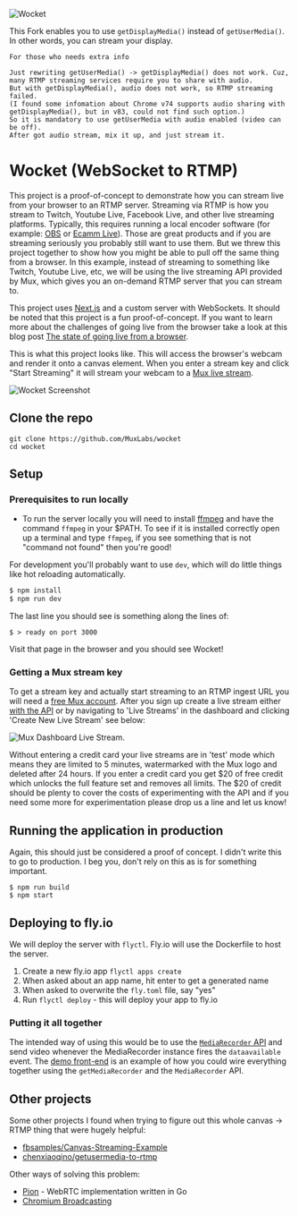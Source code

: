 ![Wocket](https://banner.mux.dev/?text=Wocket)

This Fork enables you to use `getDisplayMedia()` instead of `getUserMedia()`. In other words, you can stream your display.

```
For those who needs extra info

Just rewriting getUserMedia() -> getDisplayMedia() does not work. Cuz, many RTMP streaming services require you to share with audio.
But with getDisplayMedia(), audio does not work, so RTMP streaming failed.
(I found some infomation about Chrome v74 supports audio sharing with getDisplayMedia(), but in v83, could not find such option.)
So it is mandatory to use getUserMedia with audio enabled (video can be off).
After got audio stream, mix it up, and just stream it.
```

# Wocket (WebSocket to RTMP)

This project is a proof-of-concept to demonstrate how you can stream live from your browser to an RTMP server. Streaming via RTMP is how you stream to Twitch, Youtube Live, Facebook Live, and other live streaming platforms. Typically, this requires running a local encoder software (for example: [OBS](https://obsproject.com/) or [Ecamm Live](https://www.ecamm.com/mac/ecammlive/)). Those are great products and if you are streaming seriously you probably still want to use them. But we threw this project together to show how you might be able to pull off the same thing from a browser. In this example, instead of streaming to something like Twitch, Youtube Live, etc, we will be using the live streaming API provided by Mux, which gives you an on-demand RTMP server that you can stream to.


This project uses [Next.js](https://nextjs.org) and a custom server with WebSockets. It should be noted that this project is a fun proof-of-concept. If you want to learn more about the challenges of going live from the browser take a look at this blog post [The state of going live from a browser](https://mux.com/blog/the-state-of-going-live-from-a-browser/).

This is what this project looks like. This will access the browser's webcam and render it onto a canvas element. When you enter a stream key and click "Start Streaming" it will stream your webcam to a [Mux live stream](https://docs.mux.com/docs/live-streaming).

![Wocket Screenshot](./screenshots/wocket-live-browser-1.png?raw=true)

## Clone the repo

```
git clone https://github.com/MuxLabs/wocket
cd wocket
```

## Setup

### Prerequisites to run locally

  * To run the server locally you will need to install [ffmpeg](https://www.ffmpeg.org/) and have the command `ffmpeg` in your $PATH. To see if it is installed correctly open up a terminal and type `ffmpeg`, if you see something that is not "command not found" then you're good!

For development you'll probably want to use `dev`, which will do little things like hot reloading automatically.

```javascript
$ npm install
$ npm run dev
```

The last line you should see is something along the lines of:

```
$ > ready on port 3000
```

Visit that page in the browser and you should see Wocket!

### Getting a Mux stream key

To get a stream key and actually start streaming to an RTMP ingest URL you will need a [free Mux account](https://dashboard.mux.com/signup?type=video). After you sign up create a live stream either [with the API](https://docs.mux.com/docs/live-streaming) or by navigating to 'Live Streams' in the dashboard and clicking 'Create New Live Stream' see below:

![Mux Dashboard Live Stream](./screenshots/mux-live-stream-dashboard.gif?raw=true).

Without entering a credit card your live streams are in 'test' mode which means they are limited to 5 minutes, watermarked with the Mux logo and deleted after 24 hours. If you enter a credit card you get $20 of free credit which unlocks the full feature set and removes all limits. The $20 of credit should be plenty to cover the costs of experimenting with the API and if you need some more for experimentation please drop us a line and let us know!

## Running the application in production

Again, this should just be considered a proof of concept. I didn't write this to go to production. I beg you, don't rely on this as is for something important.

```
$ npm run build
$ npm start
```

## Deploying to fly.io

We will deploy the server with `flyctl`. Fly.io will use the Dockerfile to host the server.

1. Create a new fly.io app `flyctl apps create`
1. When asked about an app name, hit enter to get a generated name
1. When asked to overwrite the `fly.toml` file, say "yes"
1. Run `flyctl deploy` - this will deploy your app to fly.io


### Putting it all together

The intended way of using this would be to use the [`MediaRecorder` API](https://developer.mozilla.org/en-US/docs/Web/API/MediaStream_Recording_API) and send video whenever the MediaRecorder instance fires the `dataavailable` event. The [demo front-end](pages/index.js) is an example of how you could wire everything together using the `getMediaRecorder` and the `MediaRecorder` API.

## Other projects

Some other projects I found when trying to figure out this whole canvas -> RTMP thing that were hugely helpful:

* [fbsamples/Canvas-Streaming-Example](https://github.com/fbsamples/Canvas-Streaming-Example)
* [chenxiaoqino/getusermedia-to-rtmp](https://github.com/chenxiaoqino/getusermedia-to-rtmp)

Other ways of solving this problem:

* [Pion](https://pion.ly/) - WebRTC implementation written in Go
* [Chromium Broadcasting](https://github.com/muxinc/chromium_broadcast_demo)
